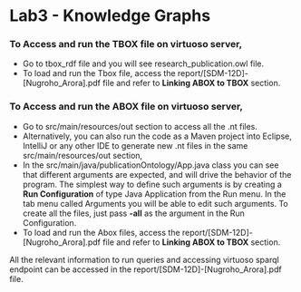 # Lab3 - Knowledge Graphs

### To Access and run the TBOX file on virtuoso server,
* Go to tbox_rdf file and you will see research_publication.owl file.
* To load and run the Tbox file, access the report/[SDM-12D]-[Nugroho_Arora].pdf file and refer to **Linking ABOX to TBOX** section.

### To Access and run the ABOX file on virtuoso server,
* Go to src/main/resources/out section to access all the .nt files.
* Alternatively, you can also run the code as a Maven project into Eclipse, IntelliJ or any other IDE to generate new .nt files in the same src/main/resources/out section,
* In the src/main/java/publicationOntology/App.java class you can see that different arguments are expected, and will drive the behavior of the program. The simplest way to define such arguments is by creating a **Run Configuration**
of type Java Application from the Run menu. In the tab menu called Arguments you will be able to edit such arguments. To create all the files, just pass **-all** as the argument in the Run Configuration. 
* To load and run the Abox files, access the  report/[SDM-12D]-[Nugroho_Arora].pdf file and refer to **Linking ABOX to TBOX** section.

All the relevant information to run queries and accessing virtuoso sparql endpoint can be accessed in the report/[SDM-12D]-[Nugroho_Arora].pdf file.
